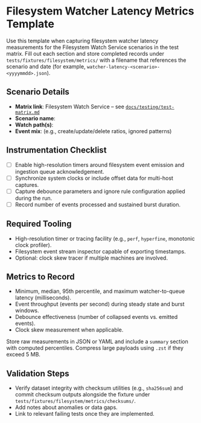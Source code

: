 # Filesystem Watcher Latency Metrics Template

Use this template when capturing filesystem watcher latency measurements for the Filesystem Watch Service scenarios in the test matrix. Fill out each section and store completed records under `tests/fixtures/filesystem/metrics/` with a filename that references the scenario and date (for example, `watcher-latency-<scenario>-<yyyymmdd>.json`).

## Scenario Details
- **Matrix link**: Filesystem Watch Service – see [`docs/testing/test-matrix.md`](../test-matrix.md#filesystem-watch-service)
- **Scenario name**:
- **Watch path(s)**:
- **Event mix**: (e.g., create/update/delete ratios, ignored patterns)

## Instrumentation Checklist
- [ ] Enable high-resolution timers around filesystem event emission and ingestion queue acknowledgement.
- [ ] Synchronize system clocks or include offset data for multi-host captures.
- [ ] Capture debounce parameters and ignore rule configuration applied during the run.
- [ ] Record number of events processed and sustained burst duration.

## Required Tooling
- High-resolution timer or tracing facility (e.g., `perf`, `hyperfine`, monotonic clock profiler).
- Filesystem event stream inspector capable of exporting timestamps.
- Optional: clock skew tracer if multiple machines are involved.

## Metrics to Record
- Minimum, median, 95th percentile, and maximum watcher-to-queue latency (milliseconds).
- Event throughput (events per second) during steady state and burst windows.
- Debounce effectiveness (number of collapsed events vs. emitted events).
- Clock skew measurement when applicable.

Store raw measurements in JSON or YAML and include a `summary` section with computed percentiles. Compress large payloads using `.zst` if they exceed 5 MB.

## Validation Steps
- Verify dataset integrity with checksum utilities (e.g., `sha256sum`) and commit checksum outputs alongside the fixture under `tests/fixtures/filesystem/metrics/checksums/`.
- Add notes about anomalies or data gaps.
- Link to relevant failing tests once they are implemented.
